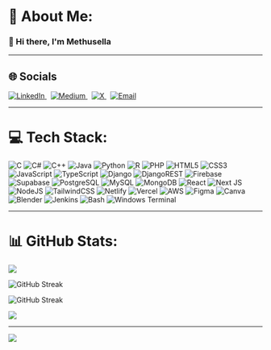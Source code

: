 # 💫 About Me:
### 👋 Hi there, I'm Methusella

---

## 🌐 Socials

<a href="https://www.linkedin.com/in/methusella-nyongesa-b94a63259/" target="_blank">
  <img src="https://img.shields.io/badge/LinkedIn-%230077B5.svg?logo=linkedin&logoColor=white" alt="LinkedIn">
</a>&nbsp;

<a href="https://medium.com/@meth699" target="_blank">
  <img src="https://img.shields.io/badge/Medium-12100E?logo=medium&logoColor=white" alt="Medium">
</a>&nbsp;

<a href="https://x.com/meth699" target="_blank">
  <img src="https://img.shields.io/badge/X-black.svg?logo=X&logoColor=white" alt="X">
</a>&nbsp;

<a href="mailto:methusellanyongesa057@gmail.com" target="_blank">
  <img src="https://img.shields.io/badge/Email-D14836?logo=gmail&logoColor=white" alt="Email">
</a>

---

# 💻 Tech Stack:
![C](https://img.shields.io/badge/c-%2300599C.svg?style=for-the-badge&logo=c&logoColor=white)
![C#](https://img.shields.io/badge/c%23-%23239120.svg?style=for-the-badge&logo=csharp&logoColor=white)
![C++](https://img.shields.io/badge/c++-%2300599C.svg?style=for-the-badge&logo=c%2B%2B&logoColor=white)
![Java](https://img.shields.io/badge/java-%23ED8B00.svg?style=for-the-badge&logo=openjdk&logoColor=white)
![Python](https://img.shields.io/badge/python-3670A0?style=for-the-badge&logo=python&logoColor=ffdd54)
![R](https://img.shields.io/badge/r-%23276DC3.svg?style=for-the-badge&logo=r&logoColor=white)
![PHP](https://img.shields.io/badge/php-%23777BB4.svg?style=for-the-badge&logo=php&logoColor=white)
![HTML5](https://img.shields.io/badge/html5-%23E34F26.svg?style=for-the-badge&logo=html5&logoColor=white)
![CSS3](https://img.shields.io/badge/css3-%231572B6.svg?style=for-the-badge&logo=css3&logoColor=white)
![JavaScript](https://img.shields.io/badge/javascript-%23323330.svg?style=for-the-badge&logo=javascript&logoColor=%23F7DF1E)
![TypeScript](https://img.shields.io/badge/typescript-%23007ACC.svg?style=for-the-badge&logo=typescript&logoColor=white)
![Django](https://img.shields.io/badge/django-%23092E20.svg?style=for-the-badge&logo=django&logoColor=white)
![DjangoREST](https://img.shields.io/badge/DJANGO-REST-ff1709?style=for-the-badge&logo=django&logoColor=white&labelColor=gray)
![Firebase](https://img.shields.io/badge/firebase-a08021?style=for-the-badge&logo=firebase&logoColor=ffcd34)
![Supabase](https://img.shields.io/badge/Supabase-3ECF8E?style=for-the-badge&logo=supabase&logoColor=white)
![PostgreSQL](https://img.shields.io/badge/postgres-%23316192.svg?style=for-the-badge&logo=postgresql&logoColor=white)
![MySQL](https://img.shields.io/badge/mysql-4479A1.svg?style=for-the-badge&logo=mysql&logoColor=white)
![MongoDB](https://img.shields.io/badge/MongoDB-%234ea94b.svg?style=for-the-badge&logo=mongodb&logoColor=white)
![React](https://img.shields.io/badge/react-%2320232a.svg?style=for-the-badge&logo=react&logoColor=%2361DAFB)
![Next JS](https://img.shields.io/badge/Next-black?style=for-the-badge&logo=next.js&logoColor=white)
![NodeJS](https://img.shields.io/badge/node.js-6DA55F?style=for-the-badge&logo=node.js&logoColor=white)
![TailwindCSS](https://img.shields.io/badge/tailwindcss-%2338B2AC.svg?style=for-the-badge&logo=tailwind-css&logoColor=white)
![Netlify](https://img.shields.io/badge/netlify-%23000000.svg?style=for-the-badge&logo=netlify&logoColor=#00C7B7)
![Vercel](https://img.shields.io/badge/vercel-%23000000.svg?style=for-the-badge&logo=vercel&logoColor=white)
![AWS](https://img.shields.io/badge/AWS-%23FF9900.svg?style=for-the-badge&logo=amazon-aws&logoColor=white)
![Figma](https://img.shields.io/badge/figma-%23F24E1E.svg?style=for-the-badge&logo=figma&logoColor=white)
![Canva](https://img.shields.io/badge/Canva-%2300C4CC.svg?style=for-the-badge&logo=Canva&logoColor=white)
![Blender](https://img.shields.io/badge/blender-%23F5792A.svg?style=for-the-badge&logo=blender&logoColor=white)
![Jenkins](https://img.shields.io/badge/jenkins-%232C5263.svg?style=for-the-badge&logo=jenkins&logoColor=white)
![Bash](https://img.shields.io/badge/bash_script-%23121011.svg?style=for-the-badge&logo=gnu-bash&logoColor=white)
![Windows Terminal](https://img.shields.io/badge/Windows%20Terminal-%234D4D4D.svg?style=for-the-badge&logo=windows-terminal&logoColor=white)

---

# 📊 GitHub Stats:
![](https://github-readme-stats.vercel.app/api?username=BaldDev699&theme=dark&hide_border=false)<br/>
<!-- Primary Streak Card -->
![GitHub Streak](https://streak-stats.demolab.com?user=BaldDev699&theme=dark&hide_border=false)

<!-- Fallback (if DemoLab fails) -->
![GitHub Streak](https://github-readme-streak-stats.herokuapp.com/?user=BaldDev699&theme=dark&hide_border=false)

![](https://github-readme-stats.vercel.app/api/top-langs/?username=BaldDev699&theme=dark&hide_border=false&layout=compact)

---

[![](https://visitcount.itsvg.in/api?id=BaldDev699&icon=0&color=0)](https://visitcount.itsvg.in)

<!-- Proudly created with GPRM ( https://gprm.itsvg.in ) -->
